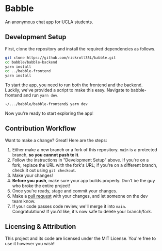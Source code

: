 # Babble
An anonymous chat app for UCLA students.

## Development Setup
First, clone the repository and install the required dependencies as follows.

```sh
git clone https://github.com/rickroll35L/babble.git
cd babble/babble-backend
yarn install
cd ../babble-frontend
yarn install
```

To start the app, you need to run both the frontend and the backend. Luckily, we've provided a script to make this easy. Navigate to babble-frontend and run `yarn dev`.

```sh
~/.../babble/babble-frontend$ yarn dev
```

Now you're ready to start exploring the app!

## Contribution Workflow

Want to make a change? Great! Here are the steps:

1. Either make a new branch or a fork of this repository. `main` is a protected branch, **so you cannot push to it**.
2. Follow the instructions in "Development Setup" above. If you're on a fork, replace the URL with the fork's URL; if you're on a different branch, check it out using `git checkout`.
3. Make your changes!
4. **Before you push**, make sure your app builds properly. Don't be the guy who broke the entire project!
5. Once you're ready, stage and commit your changes.
6. Make a [pull request](https://github.com/rickroll35L/babble/pulls) with your changes, and let someone on the dev team know. 
7. If your code passes code review, we'll merge it into `main`. Congratulations! If you'd like, it's now safe to delete your branch/fork.

## Licensing & Attribution
This project and its code are licensed under the MIT License. You're free to use it however you wish!